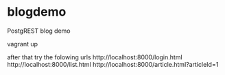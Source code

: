# blogdemo
PostgREST blog demo

vagrant up

after that try the folowing urls
http://localhost:8000/login.html
http://localhost:8000/list.html
http://localhost:8000/article.html?articleId=1

